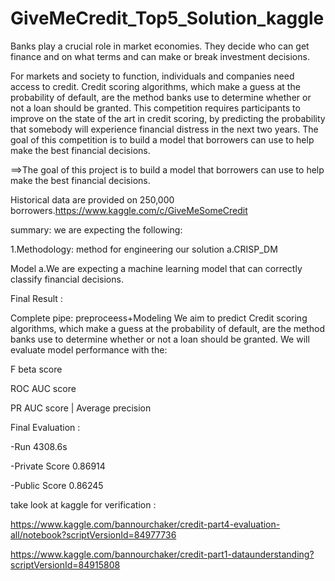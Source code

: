 # GiveMeCredit_Top5_Solution_kaggle
Banks play a crucial role in market economies. They decide who can get finance and on what terms and can make or break investment decisions.

For markets and society to function, individuals and companies need access to credit.   Credit scoring algorithms, which make a guess at the probability of default, are the method banks use to determine whether or not a loan should be granted. This competition requires participants to improve on the state of the art in credit scoring, by predicting the probability that somebody will experience financial distress in the next two years.  The goal of this competition is to build a model that borrowers can use to help make the best financial decisions.

==>The goal of this project is to build a model that borrowers can use to help make the best financial decisions.

Historical data are provided on 250,000 borrowers.https://www.kaggle.com/c/GiveMeSomeCredit

summary: we are expecting the following:

1.Methodology: method for engineering our solution
    a.CRISP_DM


Model
    a.We are expecting a machine learning model that can correctly classify financial decisions.

Final Result : 

Complete pipe: preproceess+Modeling 
We aim to predict Credit scoring algorithms, which make a guess at the probability of default, are the method banks use to determine whether or not a loan should be granted. We will evaluate model performance with the:

F beta score

ROC AUC score

PR AUC score | Average precision

Final Evaluation :

-Run
4308.6s

-Private Score
0.86914

-Public Score
0.86245

take look at kaggle  for verification : 

https://www.kaggle.com/bannourchaker/credit-part4-evaluation-all/notebook?scriptVersionId=84977736

https://www.kaggle.com/bannourchaker/credit-part1-dataunderstanding?scriptVersionId=84915808



